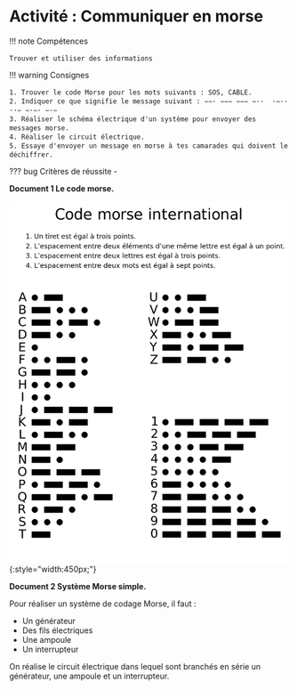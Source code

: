 # Activité : Communiquer en morse

!!! note Compétences

    Trouver et utiliser des informations 

!!! warning Consignes

    1. Trouver le code Morse pour les mots suivants : SOS, CABLE.
    2. Indiquer ce que signifie le message suivant : −−· −−− −−− −··  ·−·· ··− −·−· −·− 
    3. Réaliser le schéma électrique d'un système pour envoyer des messages morse.
    4. Réaliser le circuit électrique.
    5. Essaye d'envoyer un message en morse à tes camarades qui doivent le déchiffrer.
   
??? bug Critères de réussite
    - 




**Document 1 Le code morse.**


![](pictures/codeMorse1.png){:style="width:450px;"}

**Document 2 Système Morse simple.**

Pour réaliser un système de codage Morse, il faut : 

- Un générateur
- Des fils électriques
- Une ampoule
- Un interrupteur

On réalise le circuit électrique dans lequel sont branchés en série un générateur, une ampoule et un interrupteur.  





